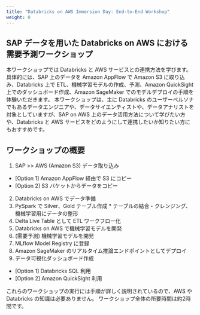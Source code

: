 ```yaml
---
title: "Databricks on AWS Immersion Day: End-to-End Workshop"
weight: 0
---
```


## SAP データを用いた Databricks on AWS における需要予測ワークショップ

本ワークショップでは Databricks と AWS サービスとの連携方法を学びます。具体的には、SAP 上のデータを Amazon AppFlow で Amazon S3 に取り込み、Databricks 上で ETL、機械学習モデルの作成、予測、Amazon QuickSight 上でのダッシュボード作成、Amazon SageMaker でのモデルデプロイの手順を体験いただきます。
本ワークショップは、主に Databricks のユーザーペルソナでもあるデータエンジニアや、データサイエンティストや、データアナリストを対象としていますが、SAP on AWS 上のデータ活用方法について学びたい方や、Databricks と AWS サービスをどのようにして連携したいか知りたい方にもおすすめです。

## ワークショップの概要

1. SAP >> AWS (Amazon S3) データ取り込み
  * [Option 1] Amazon AppFlow 経由で S3 にコピー 
  * [Option 2] S3 バケットからデータをコピー
2. Databricks on AWS でデータ準備
  1. PySpark で Silver、Gold テーブル作成 
    * テーブルの結合・クレンジング、機械学習用にデータの整形
  2. Delta Live Table として ETL ワークフロー化
3. Databricks on AWS で機械学習モデルを開発
  1. (需要予測) 機械学習モデルを開発
  2. MLflow Model Registry に登録
  3. Amazon SageMaker のリアルタイム推論エンドポイントとしてデプロイ
4. データ可視化ダッシュボード作成
  * [Option 1] Databricks SQL 利用
  * [Option 2] Amazon QuickSight 利用

これらのワークショップの実行には手順が詳しく説明されているので、AWS や Databricks の知識は必要ありません。
ワークショップ全体の所要時間は約2時間です。



